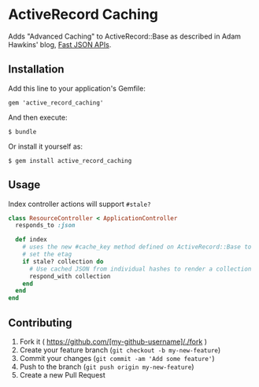 # ActiveRecord Caching

Adds "Advanced Caching" to ActiveRecord::Base as described in Adam Hawkins'
blog, [Fast JSON APIs](http://broadcastingadam.com/2012/07/advanced_caching_part_6-fast_json_apis/).

## Installation

Add this line to your application's Gemfile:

    gem 'active_record_caching'

And then execute:

    $ bundle

Or install it yourself as:

    $ gem install active_record_caching

## Usage

Index controller actions will support `#stale?`

```ruby
class ResourceController < ApplicationController
  responds_to :json

  def index
    # uses the new #cache_key method defined on ActiveRecord::Base to
    # set the etag
    if stale? collection do
      # Use cached JSON from individual hashes to render a collection
      respond_with collection
    end
  end
end
```

## Contributing

1. Fork it ( https://github.com/[my-github-username]/./fork )
2. Create your feature branch (`git checkout -b my-new-feature`)
3. Commit your changes (`git commit -am 'Add some feature'`)
4. Push to the branch (`git push origin my-new-feature`)
5. Create a new Pull Request
